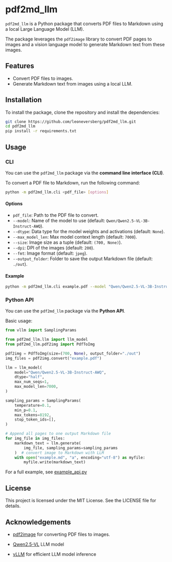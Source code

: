# pdf2md_llm

`pdf2md_llm` is a Python package that converts PDF files to Markdown using a local Large Language Model (LLM). 

The package leverages the `pdf2image` library to convert PDF pages to images and a vision language model to generate Markdown text from these images.

## Features

- Convert PDF files to images.
- Generate Markdown text from images using a local LLM.

## Installation

To install the package, clone the repository and install the dependencies:

```bash
git clone https://github.com/leoneversberg/pdf2md_llm.git
cd pdf2md_llm
pip install -r requirements.txt
```
## Usage
### CLI
You can use the `pdf2md_llm` package via the **command line interface (CLI)**.

To convert a PDF file to Markdown, run the following command:

```bash
python -m pdf2md_llm.cli <pdf_file> [options]
```

#### Options
* `pdf_file`: Path to the PDF file to convert.
* `--model`: Name of the model to use (default: `Qwen/Qwen2.5-VL-3B-Instruct-AWQ`).
* `--dtype`: Data type for the model weights and activations (default: `None`).
* `--max_model_len`: Max model context length (default: `7000`).
* `--size`: Image size as a tuple (default: `(700, None)`).
* `--dpi`: DPI of the images (default: `200`).
* `--fmt`: Image format (default: `jpeg`).
* `--output_folder`: Folder to save the output Markdown file (default: `./out`).

#### Example
```bash
python -m pdf2md_llm.cli example.pdf --model "Qwen/Qwen2.5-VL-3B-Instruct-AWQ" --output_folder "./output"
```

### Python API
You can use the `pdf2md_llm` package via the **Python API**.

Basic usage:

```python
from vllm import SamplingParams

from pdf2md_llm.llm import llm_model
from pdf2md_llm.pdf2img import PdfToImg

pdf2img = PdfToImg(size=(700, None), output_folder="./out")
img_files = pdf2img.convert("example.pdf")

llm = llm_model(
    model="Qwen/Qwen2.5-VL-3B-Instruct-AWQ",
    dtype="half",
    max_num_seqs=1,
    max_model_len=7000,
)

sampling_params = SamplingParams(
    temperature=0.1,
    min_p=0.1,
    max_tokens=8192,
    stop_token_ids=[],
)

# Append all pages to one output Markdown file
for img_file in img_files:
    markdown_text = llm.generate(
        img_file, sampling_params=sampling_params
    )  # convert image to Markdown with LLM
    with open("example.md", "a", encoding="utf-8") as myfile:
        myfile.write(markdown_text)
```

For a full example, see [example_api.py](./pdf2md_llm/example_api.py)


## License
This project is licensed under the MIT License. See the LICENSE file for details.

## Acknowledgements
* [pdf2image](https://github.com/Belval/pdf2image) for converting PDF files to images.

* [Qwen2.5-VL](https://github.com/QwenLM/Qwen2.5-VL) LLM model

* [vLLM](https://github.com/vllm-project/vllm) for efficient LLM model inference